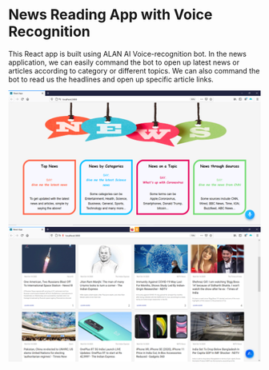 # News Reading App with Voice Recognition

This React app is built using ALAN AI Voice-recognition bot. In the news application, we can easily command the bot to open up latest news or articles according to category or  different topics. We can also command the bot to read us the headlines and open up specific article links. 

![](src/images/news_app.PNG)
![](src/images/articles.PNG)

